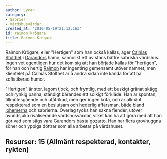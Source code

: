 ```yaml
---
author: Lycan
category:
- Sabrier
- Värdshusvärdar
created_at: '2010-05-19T21:12:16Z'
id: raimon krögare
title: Raimon Krögare
---
```

Raimon Krögare, eller "Hertigen" som han också kallas, äger [Calnias Stolthet] i [Garandors] hamn, sannolikt ett av stans bättre sabriska värdshus. Ingen vet egentligen hur det kom sig att han började kallas för "hertigen", för han och hertig [Raimon] har ingenting gemensamt utöver namnet, men klientelet på Calnias Stolthet är å andra sidan inte kända för att ha sofistikerad humor.

"Hertigen" är stor, lagom tjock, och fryntlig, med ett buskigt grånat skägg och rynkig panna, ständigt bärandes ett solkigt förkläde. Han är spontan, tillmötesgående och utåtrikad, men ger ingen krita, och är allmänt respekterad som en beslutsam och hederlig affärsman, både bland [lohemerna] och sabrierna. Överlag tycks han sakna fiender, utöver avundsjuka rivaliserande värdshusvärdar, vilket kan ha att göra med att han gör vad som sägs vara Garandors bästa [gozarto]. Han har flera grovhuggna söner och yppiga döttrar som alla arbetar på värdshuset.

## Resurser: 15 (Allmänt respekterad, kontakter, rykten)

  [Calnias Stolthet]: Calnias_Stolthet
  [Garandors]: Garandor
  [Raimon]: Raimon_Trastamére_av_Aladene
  [lohemerna]: Awane
  [gozarto]: Arkipelagisk_mat